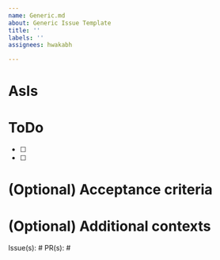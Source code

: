 ```yaml
---
name: Generic.md
about: Generic Issue Template
title: ''
labels: ''
assignees: hwakabh

---
```


# AsIs


# ToDo
- [ ]
- [ ]

# (Optional) Acceptance criteria


# (Optional) Additional contexts
Issue(s): #
PR(s): #
